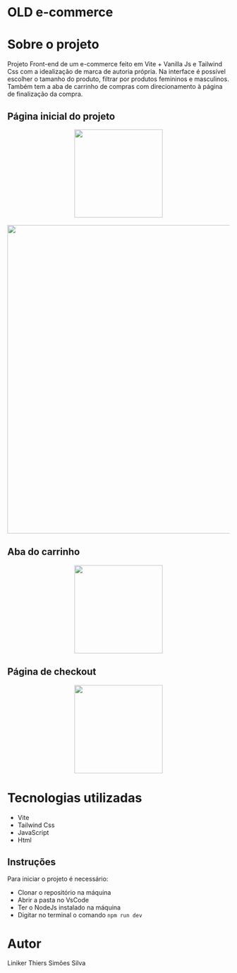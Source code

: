 # OLD e-commerce

# Sobre o projeto

Projeto Front-end de um e-commerce feito em Vite + Vanilla Js e Tailwind Css com a idealização de marca de autoria própria.
Na interface é possível escolher o tamanho do produto, filtrar por produtos femininos e masculinos. Também tem a aba de carrinho de compras com direcionamento
à página de finalização da compra.

## Página inicial do projeto
<div align='center'>
<img src='https://github.com/LinikerThiers/oldEcommerce/assets/89757097/c18f0455-5be1-451d-9cbe-faea05752b6d' width='200px'/>
</div>
<br>
<div align='center'>
<img src='https://github.com/LinikerThiers/oldEcommerce/assets/89757097/91164241-cf6d-464c-81a7-d0076198d4a9' width='700px'/>
</div>

## Aba do carrinho
<div align='center'>
<img src='https://github.com/LinikerThiers/oldEcommerce/assets/89757097/7c2c2749-4ed5-4fcf-8440-b5cfd0b7bcd9' width='200px'/>
</div>

## Página de checkout
<div align='center'>
<img src='https://github.com/LinikerThiers/oldEcommerce/assets/89757097/1a942cd8-801f-499a-a7bd-f6fbd14408be' width='200px'/>
</div>

# Tecnologias utilizadas
* Vite
* Tailwind Css
* JavaScript
* Html

## Instruções
Para iniciar o projeto é necessário:
- Clonar o repositório na máquina
- Abrir a pasta no VsCode
- Ter o NodeJs instalado na máquina
- Digitar no terminal o comando `npm run dev`

# Autor

Liniker Thiers Simões Silva

